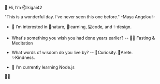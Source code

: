 👋 Hi, I’m @Ikigai42

"This is a wonderful day. I've never seen this one before." -Maya Angelou✨

- 👀 I’m interested in 🌲nature, 🧠learning, 💻code, and ✨design. 

- What's something you wish you had done years earlier?
-- 🧘‍♂️ Fasting & Meditation

- What words of wisdom do you live by?
-- 👀Curiosity. 💪Arete. ✨Kindness. 

- 🌱 I’m currently learning Node.js

🖖😎

<!---
Ikigai42/Ikigai42 is a ✨ special ✨ repository because its `README.md` (this file) appears on your GitHub profile.
You can click the Preview link to take a look at your changes.
--->
